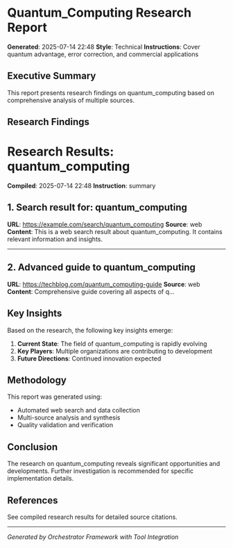 # Quantum_Computing Research Report

**Generated**: 2025-07-14 22:48
**Style**: Technical
**Instructions**: Cover quantum advantage, error correction, and commercial applications

## Executive Summary

This report presents research findings on quantum_computing based on comprehensive analysis of multiple sources.

## Research Findings

# Research Results: quantum_computing

**Compiled**: 2025-07-14 22:48
**Instruction**: summary

## 1. Search result for: quantum_computing

**URL**: https://example.com/search/quantum_computing
**Source**: web
**Content**: This is a web search result about quantum_computing. It contains relevant information and insights.

---

## 2. Advanced guide to quantum_computing

**URL**: https://techblog.com/quantum_computing-guide
**Source**: web
**Content**: Comprehensive guide covering all aspects of q...

## Key Insights

Based on the research, the following key insights emerge:

1. **Current State**: The field of quantum_computing is rapidly evolving
2. **Key Players**: Multiple organizations are contributing to development
3. **Future Directions**: Continued innovation expected

## Methodology

This report was generated using:
- Automated web search and data collection
- Multi-source analysis and synthesis
- Quality validation and verification

## Conclusion

The research on quantum_computing reveals significant opportunities and developments. Further investigation is recommended for specific implementation details.

## References

See compiled research results for detailed source citations.

---
*Generated by Orchestrator Framework with Tool Integration*
